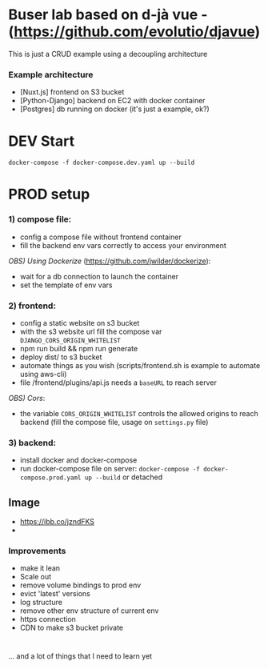 # Buser lab based on d-jà vue - (https://github.com/evolutio/djavue)

This is just a CRUD example using a decoupling architecture

### Example architecture
* [Nuxt.js] frontend on S3 bucket
* [Python-Django] backend on EC2 with docker container
* [Postgres] db running on docker (it's just a example, ok?)

# DEV Start

`docker-compose -f docker-compose.dev.yaml up --build`

# PROD setup

### 1) compose file:
- config a compose file without frontend container
- fill the backend env vars correctly to access your environment

*OBS) Using Dockerize* (https://github.com/jwilder/dockerize):
- wait for a db connection to launch the container
- set the template of env vars


### 2) frontend:
- config a static website on s3 bucket
- with the s3 website url fill the compose var `DJANGO_CORS_ORIGIN_WHITELIST`
- npm run build && npm run generate
- deploy dist/ to s3 bucket 
- automate things as you wish (scripts/frontend.sh is example to automate using aws-cli)
- file /frontend/plugins/api.js needs a `baseURL` to reach server

*OBS) Cors*:
- the variable `CORS_ORIGIN_WHITELIST` controls the allowed origins to reach backend (fill the compose file, usage on `settings.py` file)

### 3) backend:
- install docker and docker-compose
- run docker-compose file on server: `docker-compose -f docker-compose.prod.yaml up --build` or detached

## Image
- https://ibb.co/jzndFKS
- 
### Improvements

- make it lean
- Scale out
- remove volume bindings to prod env
- evict 'latest' versions
- log structure
- remove other env structure of current env
- https connection
- CDN to make s3 bucket private
#
... and a lot of things that I need to learn yet
